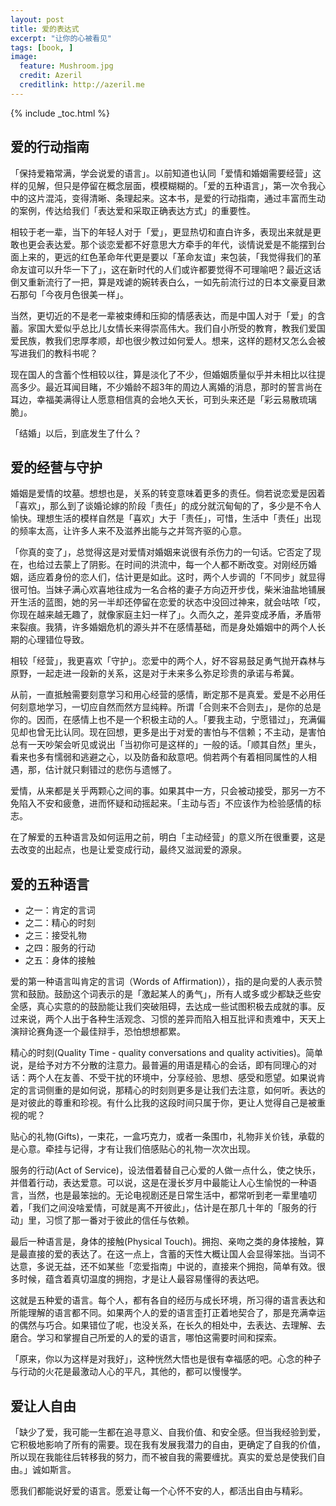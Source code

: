 ```yaml
---
layout: post
title: 爱的表达式
excerpt: "让你的心被看见"
tags: [book, ]
image:
  feature: Mushroom.jpg
  credit: Azeril
  creditlink: http://azeril.me
---
```


{% include _toc.html %}

## 爱的行动指南

「保持爱箱常满，学会说爱的语言」。以前知道也认同「爱情和婚姻需要经营」这样的见解，但只是停留在概念层面，模模糊糊的。「爱的五种语言」，第一次令我心中的这片混沌，变得清晰、条理起来。这本书，是爱的行动指南，通过丰富而生动的案例，传达给我们「表达爱和采取正确表达方式」的重要性。

相较于老一辈，当下的年轻人对于「爱」，更显热切和直白许多，表现出来就是更敢也更会表达爱。那个谈恋爱都不好意思大方牵手的年代，谈情说爱是不能摆到台面上来的，更远的红色革命年代更是要以「革命友谊」来包装，「我觉得我们的革命友谊可以升华一下了」，这在新时代的人们或许都要觉得不可理喻吧？最近这话倒又重新流行了一把，算是戏谑的婉转表白么，一如先前流行过的日本文豪夏目漱石那句「今夜月色很美一样」。

当然，更切近的不是老一辈被束缚和压抑的情感表达，而是中国人对于「爱」的含蓄。家国大爱似乎总比儿女情长来得崇高伟大。我们自小所受的教育，教我们爱国爱民族，教我们忠厚孝顺，却也很少教过如何爱人。想来，这样的题材又怎么会被写进我们的教科书呢？

现在国人的含蓄个性相较以往，算是淡化了不少，但婚姻质量似乎并未相比以往提高多少。最近耳闻目睹，不少婚龄不超3年的周边人离婚的消息，那时的誓言尚在耳边，幸福美满得让人愿意相信真的会地久天长，可到头来还是「彩云易散琉璃脆」。

「结婚」以后，到底发生了什么？

## 爱的经营与守护

婚姻是爱情的坟墓。想想也是，关系的转变意味着更多的责任。倘若说恋爱是因着「喜欢」，那么到了谈婚论嫁的阶段「责任」的成分就沉甸甸的了，多少是不令人愉快。理想生活的模样自然是「喜欢」大于「责任」，可惜，生活中「责任」出现的频率太高，让许多人来不及滋养出能与之并驾齐驱的心意。

「你真的变了」，总觉得这是对爱情对婚姻来说很有杀伤力的一句话。它否定了现在，也给过去蒙上了阴影。在时间的洪流中，每一个人都不断改变。对刚经历婚姻，适应着身份的恋人们，估计更是如此。这时，两个人步调的「不同步」就显得很可怕。当妹子满心欢喜地往成为一名合格的妻子方向迈开步伐，柴米油盐地铺展开生活的蓝图，她的另一半却还停留在恋爱的状态中没回过神来，就会咕哝「哎，你现在越来越无趣了，就像家庭主妇一样了」。久而久之，差异变成矛盾，矛盾带来裂痕。我猜，许多婚姻危机的源头并不在感情基础，而是身处婚姻中的两个人长期的心理错位导致。

相较「经营」，我更喜欢「守护」。恋爱中的两个人，好不容易鼓足勇气抛开森林与原野，一起走进一段新的关系，这是对于未来多么弥足珍贵的承诺与希冀。

从前，一直抵触需要刻意学习和用心经营的感情，断定那不是真爱。爱是不必用任何刻意地学习，一切应自然而然方显纯粹。所谓「合则来不合则去」，是你的总是你的。因而，在感情上也不是一个积极主动的人。「要我主动，宁愿错过」，充满偏见却也曾无比认同。现在回想，更多是出于对爱的害怕与不信赖；不主动，是害怕总有一天吵架会听见或说出「当初你可是这样的」一般的话。「顺其自然」里头，看来也多有懦弱和逃避之心，以及防备和敌意吧。倘若两个有着相同属性的人相遇，那，估计就只剩错过的悲伤与遗憾了。

爱情，从来都是关乎两颗心之间的事。如果其中一方，只会被动接受，那另一方不免陷入不安和疲惫，进而怀疑和动摇起来。「主动与否」不应该作为检验感情的标志。

在了解爱的五种语言及如何运用之前，明白「主动经营」的意义所在很重要，这是去改变的出起点，也是让爱变成行动，最终又滋润爱的源泉。

## 爱的五种语言

* 之一：肯定的言词
* 之二：精心的时刻
* 之三：接受礼物
* 之四：服务的行动
* 之五：身体的接触

爱的第一种语言叫肯定的言词（Words of Affirmation)），指的是向爱的人表示赞赏和鼓励。鼓励这个词表示的是「激起某人的勇气」，所有人或多或少都缺乏些安全感，真心实意的的鼓励能让我们突破阻碍，去达成一些试图积极去成就的事。反过来说，两个人出于各种生活观念、习惯的差异而陷入相互批评和责难中，天天上演辩论赛角逐一个最佳辩手，恐怕想想都累。

精心的时刻(Quality Time - quality conversations and quality activities)。简单说，是给予对方不分散的注意力。最普遍的用语是精心的会话，即有同理心的对话：两个人在友善、不受干扰的环境中，分享经验、思想、感受和愿望。如果说肯定的言词侧重的是如何说，那精心的时刻则更多是让我们去注意，如何听。表达的是对彼此的尊重和珍视。有什么比我的这段时间只属于你，更让人觉得自己是被重视的呢？

贴心的礼物(Gifts)，一束花，一盒巧克力，或者一条围巾，礼物非关价钱，承载的是心意。牵挂与记得，才有让我们倍感贴心的礼物一次次出现。

服务的行动(Act of Service)，设法借着替自己心爱的人做一点什么，使之快乐，并借着行动，表达爱意。可以说，这是在漫长岁月中最能让人心生愉悦的一种语言，当然，也是最笨拙的。无论电视剧还是日常生活中，都常听到老一辈里嗑叨着，「我们之间没啥爱情，可就是离不开彼此」，估计是在那几十年的「服务的行动」里，习惯了那一番对于彼此的信任与依赖。

最后一种语言是，身体的接触(Physical Touch)。拥抱、亲吻之类的身体接触，算是最直接的爱的表达了。在这一点上，含蓄的天性大概让国人会显得笨拙。当词不达意，多说无益，还不如某些「恋爱指南」中说的，直接来个拥抱，简单有效。很多时候，蕴含着真切温度的拥抱，才是让人最容易懂得的表达吧。

这就是五种爱的语言。每个人，都有各自的经历与成长环境，所习得的语言表达和所能理解的语言都不同。如果两个人的爱的语言歪打正着地契合了，那是充满幸运的偶然与巧合。如果错位了呢，也没关系，在长久的相处中，去表达、去理解、去磨合。学习和掌握自己所爱的人的爱的语言，哪怕这需要时间和探索。

「原来，你以为这样是对我好」，这种恍然大悟也是很有幸福感的吧。心念的种子与行动的火花是最激动人心的平凡，其他的，都可以慢慢学。

## 爱让人自由

「缺少了爱，我可能一生都在追寻意义、自我价值、和安全感。但当我经验到爱，它积极地影响了所有的需要。现在我有发展我潜力的自由，更确定了自我的价值，所以现在我能往后转移我的努力，而不被自我的需要缠扰。真实的爱总是使我们自由。」诚如斯言。

愿我们都能说好爱的语言。愿爱让每一个心怀不安的人，都活出自由与精彩。
